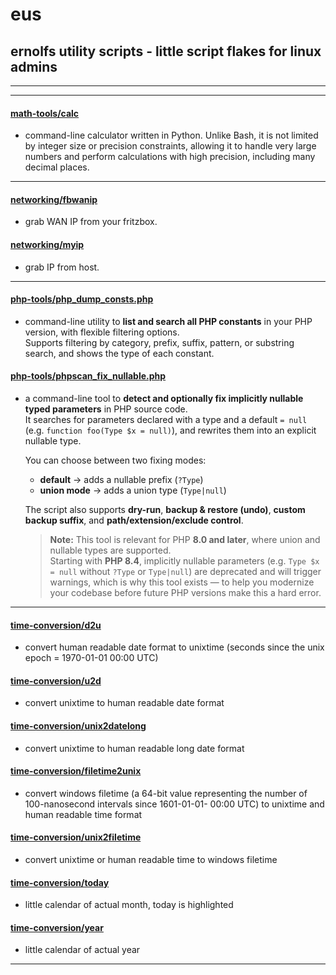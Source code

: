 # eus
## ernolfs utility scripts - little script flakes for linux admins

---
---

#### [**math-tools/calc**](/math-tools)
  - command-line calculator written in Python. Unlike Bash, it is not limited by integer size or precision constraints, allowing it to handle very large numbers and perform calculations with high precision, including many decimal places.

---

#### [**networking/fbwanip**](/networking/fbwanip)
  - grab WAN IP from your fritzbox.
#### [**networking/myip**](/networking/myip)
  - grab IP from host.

---

#### [**php-tools/php_dump_consts.php**](/php-tools/README.md#php_dump_constsphp)

  - command-line utility to **list and search all PHP constants** in your PHP version, with flexible filtering options.  
Supports filtering by category, prefix, suffix, pattern, or substring search, and shows the type of each constant.


#### [**php-tools/phpscan_fix_nullable.php**](/php-tools/README.md#phpscan_fix_nullablephp)

  - a command-line tool to **detect and optionally fix implicitly nullable typed parameters** in PHP source code.  
It searches for parameters declared with a type and a default `= null` (e.g. `function foo(Type $x = null)`), and rewrites them into an explicit nullable type.  

    You can choose between two fixing modes:  
    - **default** → adds a nullable prefix (`?Type`)  
    - **union mode** → adds a union type (`Type|null`)  

    The script also supports **dry-run**, **backup & restore (undo)**, **custom backup suffix**, and **path/extension/exclude control**.  

    > **Note:** This tool is relevant for PHP **8.0 and later**, where union and nullable types are supported.  
    > Starting with **PHP 8.4**, implicitly nullable parameters (e.g. `Type $x = null` without `?Type` or `Type|null`) are deprecated and will trigger warnings, which is why this tool exists — to help you modernize your codebase before future PHP versions make this a hard error.

---

#### [**time-conversion/d2u**](/time-conversion/d2u)
  - convert human readable date format to unixtime (seconds since the unix epoch = 1970-01-01 00:00 UTC)
#### [**time-conversion/u2d**](/time-conversion/u2d)
  - convert unixtime to human readable date format
#### [**time-conversion/unix2datelong**](/time-conversion/unix2datelong)
  - convert unixtime to human readable long date format
#### [**time-conversion/filetime2unix**](/time-conversion/filetime2unix)
  - convert windows filetime (a 64-bit value representing the number of 100-nanosecond intervals since 1601-01-01- 00:00 UTC) to unixtime and human readable time format
#### [**time-conversion/unix2filetime**](/time-conversion/unix2filetime)
  - convert unixtime or human readable time to windows filetime
#### [**time-conversion/today**](/time-conversion/today)
  - little calendar of actual month, today is highlighted
#### [**time-conversion/year**](/time-conversion/year)
  - little calendar of actual year

---

